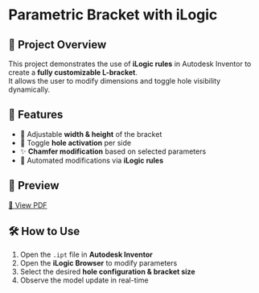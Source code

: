 # Parametric Bracket with iLogic  

## 📂 Project Overview  
This project demonstrates the use of **iLogic rules** in Autodesk Inventor to create a **fully customizable L-bracket**.  
It allows the user to modify dimensions and toggle hole visibility dynamically.  

## 🔧 Features  
- 📏 Adjustable **width & height** of the bracket  
- 🔘 Toggle **hole activation** per side  
- ✨ **Chamfer modification** based on selected parameters  
- 🤖 Automated modifications via **iLogic rules**  

## 📸 Preview  
[📄 View PDF](PARAMETRIC%20L-BRACKET.pdf)

## 🛠 How to Use  
1. Open the `.ipt` file in **Autodesk Inventor**  
2. Open the **iLogic Browser** to modify parameters  
3. Select the desired **hole configuration & bracket size**  
4. Observe the model update in real-time  


